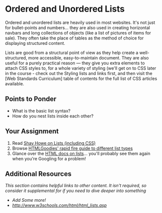 # Ordered and Unordered Lists

Ordered and unordered lists are heavily used in most websites.  It's not just for bullet-points and numbers... they are also used in creating horizontal navbars and long collections of objects (like a list of pictures of items for sale).  They often take the place of tables as the method of choice for displaying structured content.

Lists are good from a structural point of view as they help create a well-structured, more accessible, easy-to-maintain document. They are also useful for a purely practical reason — they give you extra elements to attach CSS styles to, for a whole variety of styling (we'll get on to CSS later in the course - check out the Styling lists and links first, and then visit the [Web Standards Curriculum] table of contents for the full list of CSS articles available.

## Points to Ponder

* What is the basic list syntax?
* How do you nest lists inside each other?

## Your Assignment

1. Read [Shay Howe on Lists (including CSS)](http://learn.shayhowe.com/html-css/ordered-unordered-definition-lists)
2. Browse [HTMLGoodies' rapid fire guide to different list types](http://www.htmlgoodies.com/tutorials/getting_started/article.php/3479461)
3. Glance over the [HTML docs on lists](http://www.w3schools.com/html/html_lists.asp)... you'll probably see them again when you're Googling for a problem!

## Additional Resources

*This section contains helpful links to other content. It isn't required, so consider it supplemental for if you need to dive deeper into something*

* *Add Some more!*
* *http://www.w3schools.com/html/html_lists.asp*
